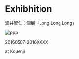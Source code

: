 # Exhibhition

涌井智仁：個展「Long,Long,Long」

<img src="http://i.imgur.com/CyMIXkk.jpg" alt="ppp" title="zzz">

20160507-2016XXXX

at Kouenji
